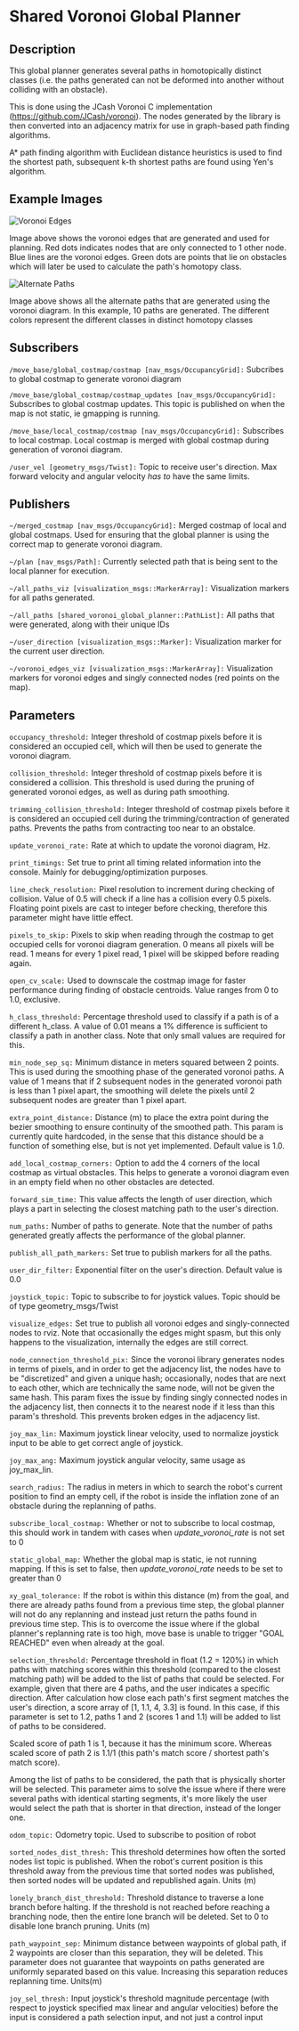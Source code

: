 # Shared Voronoi Global Planner

## Description
This global planner generates several paths in homotopically distinct classes (i.e. the paths generated can not be deformed into another without colliding with an obstacle).

This is done using the JCash Voronoi C implementation (https://github.com/JCash/voronoi). The nodes generated by the library is then converted into an adjacency matrix for use in graph-based path finding algorithms.

A* path finding algorithm with Euclidean distance heuristics is used to find the shortest path, subsequent k-th shortest paths are found using Yen's algorithm.

## Example Images

![Voronoi Edges](images/voronoi_edges_small.png "Voronoi Edges After Cleanup")

Image above shows the voronoi edges that are generated and used for planning. Red dots indicates nodes that are only connected to 1 other node. Blue lines are the voronoi edges. Green dots are points that lie on obstacles which will later be used to calculate the path's homotopy class.

![Alternate Paths](images/alternate_paths_small.png "Alternate Paths Generated")

Image above shows all the alternate paths that are generated using the voronoi diagram. In this example, 10 paths are generated. The different colors represent the different classes in distinct homotopy classes

## Subscribers
`/move_base/global_costmap/costmap [nav_msgs/OccupancyGrid]:` Subcribes to global costmap to generate voronoi diagram

`/move_base/global_costmap/costmap_updates [nav_msgs/OccupancyGrid]:` Subscribes to global costmap updates. This topic is published on when the map is not static, ie gmapping is running.

`/move_base/local_costmap/costmap [nav_msgs/OccupancyGrid]:` Subscribes to local costmap. Local costmap is merged with global costmap during generation of voronoi diagram.

`/user_vel [geometry_msgs/Twist]:` Topic to receive user's direction. Max forward velocity and angular velocity *has to* have the same limits.

## Publishers
`~/merged_costmap [nav_msgs/OccupancyGrid]:` Merged costmap of local and global costmaps. Used for ensuring that the global planner is using the correct map to generate voronoi diagram.

`~/plan [nav_msgs/Path]:` Currently selected path that is being sent to the local planner for execution.

`~/all_paths_viz [visualization_msgs::MarkerArray]:` Visualization markers for all paths generated.

`~/all_paths [shared_voronoi_global_planner::PathList]:` All paths that were generated, along with their unique IDs

`~/user_direction [visualization_msgs::Marker]:` Visualization marker for the current user direction.

`~/voronoi_edges_viz [visualization_msgs::MarkerArray]:` Visualization markers for voronoi edges and singly connected nodes (red points on the map).

## Parameters
`occupancy_threshold:` Integer threshold of costmap pixels before it is considered an occupied cell, which will then be used to generate the voronoi diagram.

`collision_threshold:` Integer threshold of costmap pixels before it is considered a collision. This threshold is used during the pruning of generated voronoi edges, as well as during path smoothing.

`trimming_collision_threshold:` Integer threshold of costmap pixels before it is considered an occupied cell during the trimming/contraction of generated paths. Prevents the paths from contracting too near to an obstalce.

`update_voronoi_rate:` Rate at which to update the voronoi diagram, Hz.

`print_timings:` Set true to print all timing related information into the console. Mainly for debugging/optimization purposes.

`line_check_resolution:` Pixel resolution to increment during checking of collision. Value of 0.5 will check if a line has a collision every 0.5 pixels. Floating point pixels are cast to integer before checking, therefore this parameter might have little effect.

`pixels_to_skip:` Pixels to skip when reading through the costmap to get occupied cells for voronoi diagram generation. 0 means all pixels will be read. 1 means for every 1 pixel read, 1 pixel will be skipped before reading again.

`open_cv_scale:` Used to downscale the costmap image for faster performance during finding of obstacle centroids. Value ranges from 0 to 1.0, exclusive.

`h_class_threshold:` Percentage threshold used to classify if a path is of a different h_class. A value of 0.01 means a 1% difference is sufficient to classify a path in another class. Note that only small values are required for this.

`min_node_sep_sq:` Minimum distance in meters squared between 2 points. This is used during the smoothing phase of the generated voronoi paths. A value of 1 means that if 2 subsequent nodes in the generated voronoi path is less than 1 pixel apart, the smoothing will delete the pixels until 2 subsequent nodes are greater than 1 pixel apart.

`extra_point_distance:` Distance (m) to place the extra point during the bezier smoothing to ensure continuity of the smoothed path. This param is currently quite hardcoded, in the sense that this distance should be a function of something else, but is not yet implemented. Default value is 1.0.

`add_local_costmap_corners:` Option to add the 4 corners of the local costmap as virtual obstacles. This helps to generate a voronoi diagram even in an empty field when no other obstacles are detected.

`forward_sim_time:` This value affects the length of user direction, which plays a part in selecting the closest matching path to the user's direction.

`num_paths:` Number of paths to generate. Note that the number of paths generated greatly affects the performance of the global planner.

`publish_all_path_markers:` Set true to publish markers for all the paths.

`user_dir_filter:` Exponential filter on the user's direction. Default value is 0.0

`joystick_topic:` Topic to subscribe to for joystick values. Topic should be of type geometry_msgs/Twist

`visualize_edges:` Set true to publish all voronoi edges and singly-connected nodes to rviz. Note that occasionally the edges might spasm, but this only happens to the visualization, internally the edges are still correct.

`node_connection_threshold_pix:` Since the voronoi library generates nodes in terms of pixels, and in order to get the adjacency list, the nodes have to be "discretized" and given a unique hash; occasionally, nodes that are next to each other, which are technically the same node, will not be given the same hash. This param fixes the issue by finding singly connected nodes in the adjacency list, then connects it to the nearest node if it less than this param's threshold. This prevents broken edges in the adjacency list.

`joy_max_lin:` Maximum joystick linear velocity, used to normalize joystick input to be able to get correct angle of joystick.

`joy_max_ang:` Maximum joystick angular velocity, same usage as joy_max_lin.

`search_radius:` The radius in meters in which to search the robot's current position to find an empty cell, if the robot is inside the inflation zone of an obstacle during the replanning of paths.

`subscribe_local_costmap:` Whether or not to subscribe to local costmap, this should work in tandem with cases when *update_voronoi_rate* is not set to 0

`static_global_map:` Whether the global map is static, ie not running mapping. If this is set to false, then *update_voronoi_rate* needs to be set to greater than 0

`xy_goal_tolerance:` If the robot is within this distance (m) from the goal, and there are already paths found from a previous time step, the global planner will not do any replanning and instead just return the paths found in previous time step. This is to overcome the issue where if the global planner's replanning rate is too high, move base is unable to trigger "GOAL REACHED" even when already at the goal.

`selection_threshold:` Percentage threshold in float (1.2 = 120%) in which paths with matching scores within this threshold (compared to the closest matching path) will be added to the list of paths that could be selected. For example, given that there are 4 paths, and the user indicates a specific direction. After calculation how close each path's first segment matches the user's direction, a score array of [1, 1.1, 4, 3.3] is found. In this case, if this parameter is set to 1.2, paths 1 and 2 (scores 1 and 1.1) will be added to list of paths to be considered. 

Scaled score of path 1 is 1, because it has the minimum score. Whereas scaled score of path 2 is 1.1/1 (this path's match score / shortest path's match score).

Among the list of paths to be considered, the path that is physically shorter will be selected. This parameter aims to solve the issue where if there were several paths with identical starting segments, it's more likely the user would select the path that is shorter in that direction, instead of the longer one.

`odom_topic:` Odometry topic. Used to subscribe to position of robot

`sorted_nodes_dist_thresh:` This threshold determines how often the sorted nodes list topic is published. When the robot's current position is this threshold away from the previous time that sorted nodes was published, then sorted nodes will be updated and republished again. Units (m)

`lonely_branch_dist_threshold:` Threshold distance to traverse a lone branch before halting. If the threshold is not reached before reaching a branching node, then the entire lone branch will be deleted. Set to 0 to disable lone branch pruning. Units (m)

`path_waypoint_sep:` Minimum distance between waypoints of global path, if 2 waypoints are closer than this separation, they will be deleted. This parameter does not guarantee that waypoints on paths generated are uniformly separated based on this value. Increasing this separation reduces replanning time. Units(m)

`joy_sel_thresh:` Input joystick's threshold magnitude percentage (with respect to joystick specified max linear and angular velocities) before the input is considered a path selection input, and not just a control input